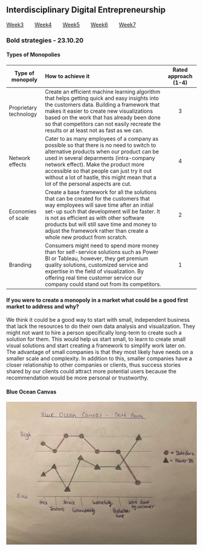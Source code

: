 ## Interdisciplinary Digital Entrepreneurship

[Week3](../README.md) &ensp;&ensp;&ensp; [Week4](./week4.md) &ensp;&ensp;&ensp; [Week5](./week5.md) &ensp;&ensp;&ensp; [Week6](./week6.md)
&ensp;&ensp;&ensp; [Week7](./week7.md)

### Bold strategies - 23.10.20

#### Types of Monopolies

| Type of monopoly  | How to achieve it   | Rated approach (1-4)  |
| ----------------- |:--------------------|:-----------:|
| Proprietary technology | Create an efficient machine learning algorithm that helps getting quick and easy insights into the customers data. Building a framework that makes it easier to create new visualizations based on the work that has already been done so that competitors can not easily recreate the results or at least not as fast as we can. | 3 |
| Network effects | Cater to as many employees of a company as possible so that there is no need to switch to alternative products when our product can be used in several deparments (intra-company network effect). Make the product more accessible so that people can just try it out without a lot of hastle, this might mean that a lot of the personal aspects are cut. | 4 |
| Economies of scale | Create a base framework for all the solutions that can be created for the customers that way employees will save time after an initial set-up such that development will be faster. It is not as efficient as with other software products but will still save time and money to adjust the framework rather than create a whole new product from scratch. | 2 |
| Branding | Consumers might need to spend more money than for self-service solutions such as Power BI or Tableau, however, they get premium quality solutions, customized service and expertise in the field of visualization. By offering real time customer service our company could stand out from its competitors.  | 1 |

#### If you were to create a monopoly in a market what could be a good first market to address and why?
We think it could be a good way to start with small, independent business that lack the resources to do their own data analysis and visualization. They might not want to hire a person specifically long-term to create such a solution for them. This would help us start small, to learn to create small visual solutions and start creating a framework to simplify work later on. The advantage of small companies is that they most likely have needs on a smaller scale and complexity. In addition to this, smaller companies have a closer relationship to other companies or clients, thus success stories shared by our clients could attract more potential users because the recommendation would be more personal or trustworthy.

#### Blue Ocean Canvas

<img src="../images/blue_ocean_canvas/blue_ocean_canvas.jpg">
